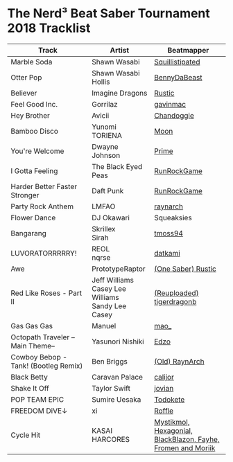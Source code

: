 # The Nerd³ Beat Saber Tournament 2018 Tracklist

| Track | Artist | Beatmapper |
|---|---|---|
| Marble Soda | Shawn Wasabi | [Squillistipated](https://beatsaver.com/browse/detail/630-404) |
| Otter Pop | Shawn Wasabi<br/>Hollis | [BennyDaBeast](https://beatsaver.com/browse/detail/2974-2107) |
| Believer | Imagine Dragons | [Rustic](https://beatsaver.com/browse/detail/31-11) |
| Feel Good Inc. | Gorrilaz | [gavinmac](https://beatsaver.com/browse/detail/727-478) |
| Hey Brother | Avicii | [Chandoggie](https://beatsaver.com/browse/detail/757-498) |
| Bamboo Disco | Yunomi<br/>TORIENA | [Moon](https://beatsaver.com/browse/detail/600-385) |
| You're Welcome | Dwayne Johnson | [Prime](https://beatsaver.com/browse/detail/912-609) |
| I Gotta Feeling | The Black Eyed Peas | [RunRockGame](https://beatsaver.com/browse/detail/1212-836) |
| Harder Better Faster Stronger | Daft Punk | [RunRockGame](https://beatsaver.com/browse/detail/1183-814) |
| Party Rock Anthem | LMFAO | [raynarch](https://beatsaver.com/browse/detail/1001-675) |
| Flower Dance | DJ Okawari | Squeaksies |
| Bangarang | Skrillex<br/>Sirah | [tmoss94](https://beatsaver.com/browse/detail/358-211) |
| LUVORATORRRRRY! | REOL<br/>nqrse | [datkami](https://beatsaver.com/browse/detail/65-33) |
| Awe | PrototypeRaptor | [(One Saber) Rustic](https://beatsaver.com/browse/detail/953-642) |
| Red Like Roses - Part II | Jeff Williams<br/>Casey Lee Williams<br/>Sandy Lee Casey | [(Reuploaded) tigerdragonb](https://beatsaver.com/beatmap/3eec) |
| Gas Gas Gas | Manuel | [mao_](https://beatsaver.com/browse/detail/1053-714) |
| Octopath Traveler –Main Theme– | Yasunori Nishiki | [Edzo](https://beatsaver.com/browse/detail/3842-2996) |
| Cowboy Bebop - Tank! (Bootleg Remix) | Ben Briggs | [(Old) RaynArch](https://beatsaver.com/beatmap/3ff2) |
| Black Betty | Caravan Palace | [calijor](https://beatsaver.com/browse/detail/788-520) |
| Shake It Off | Taylor Swift | [jovian](https://beatsaver.com/browse/detail/1216-840) |
| POP TEAM EPIC | Sumire Uesaka | [Todokete](https://beatsaver.com/browse/detail/1595-1125) |
| FREEDOM DiVE↓ | xi | [Roffle](https://beatsaver.com/beatmap/250) |
| Cycle Hit | KASAI HARCORES | [Mystikmol, Hexagonial, BlackBlazon, Fayhe, Fromen and Moriik](https://beatsaver.com/browse/detail/4412-3669) |
